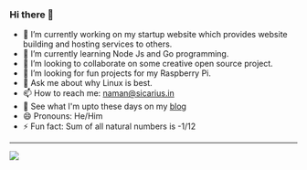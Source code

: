### Hi there 👋

- 🔭 I’m currently working on my startup website which provides website building and hosting services to others.
- 🌱 I’m currently learning Node Js and Go programming.
- 👯 I’m looking to collaborate on some creative open source project.
- 🤔 I’m looking for fun projects for my Raspberry Pi.
- 💬 Ask me about why Linux is best.
- 📫 How to reach me: [naman@sicarius.in](mailto:naman@sicarius.in)
- 🤠 See what I'm upto these days on my [blog](https://blog.sicarius.in/)
- 😄 Pronouns: He/Him
- ⚡ Fun fact: Sum of all natural numbers is -1/12
---
<img src="https://raw.githubusercontent.com/saadeghi/saadeghi/master/dino.gif" />

